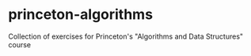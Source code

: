 # princeton-algorithms
Collection of exercises for Princeton's "Algorithms and Data Structures" course
